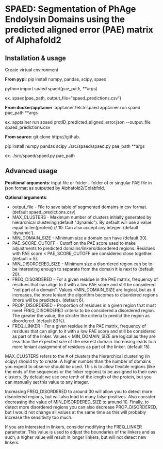 # SPAED: Segmentation of PhAge Endolysin Domains using the predicted aligned error (PAE) matrix of Alphafold2


## Installation & usage
Create virtual environment

**From pypi**:
pip install numpy, pandas, scipy, spaed

python
import spaed
spaed(pae_path, **args)

ex. spaed(pae_path, output_file="spaed_predictions.csv")


**From docker/apptainer**:
apptainer fetch spaed
apptainer run spaed pae_path **args

ex. apptainer run spaed protID_predicted_aligned_error.json --output_file spaed_predictions.csv


**From source**:
git clone https://github.

pip install numpy pandas scipy
./src/spaed/spaed.py pae_path **args

ex. ./src/spaed/spaed.py pae_path



## Advanced usage
**Positional arguments**:
Input file or folder - folder of or singular PAE file in json format as outputted by Alphafold2/Colabfold.


**Optional arguments**:
- output_file - File to save table of segmented domains in csv format. (default spaed_predictions.csv)
- MAX_CLUSTERS - Maximum number of clusters initially generated by hierarchical clustering (default "dynamic"). By default will use a value equal to len(protein) // 10. Can also accept any integer. (default 'dynamic').
- MIN_DOMAIN_SIZE - Minimum size a domain can have (default 30).
- PAE_SCORE_CUTOFF - Cutoff on the PAE score used to make adjustments to predicted domains/linkers/disordered regions. Residues with PAE score < PAE_SCORE_CUTOFF are considered close together. (default = 5).
- MIN_DISORDERED_SIZE - Minimum size a disordered region can be to be interesting enough to separate from the domain it is next to (default 20).
- FREQ_DISORDERED - For a given residue in the PAE matrix, frequency of residues that can align to it with a low PAE score and still be considered "not part of a domain". Values <MIN_DOMAIN_SIZE are logical, but as it increases, the more leniant the algorithm becomes to disordered regions (more will be predicted). (default 6).
- PROP_DISORDERED - Proportion of residues in a given region that must meet FREQ_DISORDERED criteria to be considered a disordered region. The greater the value, the stricter the criteria to predict the region as disordered. (default 80%).
- FREQ_LINKER - For a given residue in the PAE matrix, frequency of residues that can align to it with a low PAE score and still be considered as part of the linker. Values < MIN_DOMAIN_SIZE are logical as they are less than the expected size of the nearest domain. Increasing leads to a more leniant assignment of residues as part of the linker. (default 15).

MAX_CLUSTERS refers to the # of clusters the hierarchical clustering (in scipy) should try to create. A higher number than the number of domains you expect to observe should be used. This is to allow flexible regions (like the ends of the sequences or the linker regions) to be assigned to their own clusters. By default we use one tenth of the length of the protein, but you can manually set this value to any integer.

Increasing FREQ_DISORDERED to around 30 will allow you to detect more disordered regions, but will also lead to many false positives. Also consider decreasing the value of MIN_DISORDERED_SIZE to around 10. Finally, to detect more disordered regions you can also decrease PROP_DISORDERED, but I would not change all values at the same time as this will probably increase the sensitivity too much.

If you are interested in linkers, consider modifying the FREQ_LINKER parameter. This value is used to adjust the boundaries of the linkers and as such, a higher value will result in longer linkers, but will not detect new linkers.
